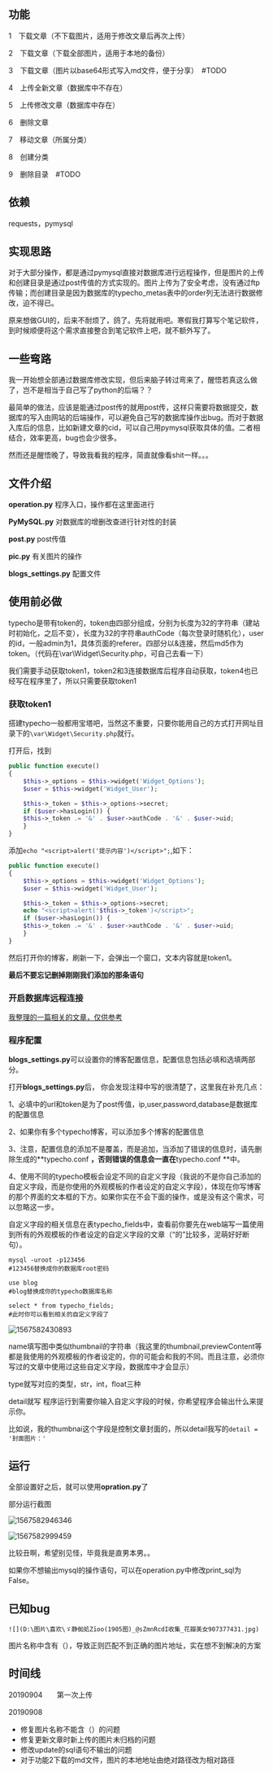 ## 功能

1　下载文章（不下载图片，适用于修改文章后再次上传）

2　下载文章（下载全部图片，适用于本地的备份）

3　下载文章（图片以base64形式写入md文件，便于分享）　#TODO

4　上传全新文章（数据库中不存在）

5　上传修改文章（数据库中存在）

6　删除文章

7　移动文章（所属分类）

8　创建分类

9　删除目录　#TODO 

## 依赖

requests，pymysql

## 实现思路

对于大部分操作，都是通过pymysql直接对数据库进行远程操作，但是图片的上传和创建目录是通过post传值的方式实现的。图片上传为了安全考虑，没有通过ftp传输；而创建目录是因为数据库的typecho_metas表中的order列无法进行数据修改，迫不得已。

原来想做GUI的，后来不耐烦了，鸽了。先将就用吧。寒假我打算写个笔记软件，到时候顺便将这个需求直接整合到笔记软件上吧，就不额外写了。

## 一些弯路

我一开始想全部通过数据库修改实现，但后来脑子转过弯来了，醒悟若真这么做了，岂不是相当于自己写了python的后端？？

最简单的做法，应该是能通过post传的就用post传，这样只需要将数据提交，数据库的写入由网站的后端操作，可以避免自己写的数据库操作出bug。而对于数据入库后的信息，比如新建文章的cid，可以自己用pymysql获取具体的值。二者相结合，效率更高，bug也会少很多。

然而还是醒悟晚了，导致我看我的程序，简直就像看shit一样。。。

## 文件介绍

**operation.py** 程序入口，操作都在这里面进行

**PyMySQL.py** 对数据库的增删改查进行针对性的封装

**post.py** post传值

**pic.py** 有关图片的操作

**blogs_settings.py** 配置文件

## 使用前必做

typecho是带有token的，token由四部分组成，分别为长度为32的字符串（建站时初始化，之后不变），长度为32的字符串authCode（每次登录时随机化），user的id，一般admin为1，具体页面的referer。四部分以&连接，然后md5作为token。（代码在\var\Widget\Security.php，可自己去看一下）

我们需要手动获取token1，token2和3连接数据库后程序自动获取，token4也已经写在程序里了，所以只需要获取token1

### 获取token1

搭建typecho一般都用宝塔吧，当然这不重要，只要你能用自己的方式打开网址目录下的`\var\Widget\Security.php`就行。

打开后，找到

```php
public function execute()
{
    $this->_options = $this->widget('Widget_Options');
    $user = $this->widget('Widget_User');

    $this->_token = $this->_options->secret;
    if ($user->hasLogin()) {
    $this->_token .= '&' . $user->authCode . '&' . $user->uid;
    }
}
```

添加`echo "<script>alert('提示内容')</script>";`,如下：

```php
public function execute()
{
    $this->_options = $this->widget('Widget_Options');
    $user = $this->widget('Widget_User');

    $this->_token = $this->_options->secret;
    echo "<script>alert('$this->_token')</script>";
    if ($user->hasLogin()) {
    $this->_token .= '&' . $user->authCode . '&' . $user->uid;
    }
}
```

然后打开你的博客，刷新一下，会弹出一个窗口，文本内容就是token1。

**最后不要忘记删掉刚刚我们添加的那条语句**

### 开启数据库远程连接

[我整理的一篇相关的文章，仅供参考](http://iyzy.xyz/index.php/archives/449/)

### 程序配置

**blogs_settings.py**可以设置你的博客配置信息，配置信息包括必填和选填两部分。

打开**blogs_settings.py**后， 你会发现注释中写的很清楚了，这里我在补充几点：

1、必填中的url和token是为了post传值，ip,user,password,database是数据库的配置信息

2、如果你有多个typecho博客，可以添加多个博客的配置信息

3、注意，配置信息的添加不是覆盖，而是追加，当添加了错误的信息时，请先删除生成的**typecho.conf **，否则错误的信息会一直在**typecho.conf **中。

4、使用不同的typecho模板会设定不同的自定义字段（我说的不是你自己添加的自定义字段，而是你使用的外观模板的作者设定的自定义字段），体现在你写博客的那个界面的文本框的下方。如果你实在不会下面的操作，或是没有这个需求，可以忽略这一步。

自定义字段的相关信息在表typecho_fields中，查看前你要先在web端写一篇使用到所有的外观模板的作者设定的自定义字段的文章（“的”比较多，泥萌好好断句）。

```
mysql -uroot -p123456
#123456替换成你的数据库root密码

use blog
#blog替换成你的typecho数据库名称

select * from typecho_fields;
#此时你可以看到相关的自定义字段了
```

![1567582430893](https://github.com/iyzyi/typecho_desktop_cmd/blob/master/pic/1567582430893.png?raw=true)

name填写图中类似thumbnail的字符串（我这里的thumbnail,previewContent等都是我使用的外观模板的作者设定的，你的可能会和我的不同。而且注意，必须你写过的文章中使用过这些自定义字段，数据库中才会显示）

type就写对应的类型，str，int，float三种

detail就写 程序运行到需要你输入自定义字段的时候，你希望程序会输出什么来提示你。

比如说，我的thumbnai这个字段是控制文章封面的，所以detail我写的`detail = '封面图片：'`

## 运行

全部设置好之后，就可以使用**opration.py**了

部分运行截图

![1567582946346](https://github.com/iyzyi/typecho_desktop_cmd/blob/master/pic/1567582946346.png?raw=true)

![1567582999459](https://github.com/iyzyi/typecho_desktop_cmd/blob/master/pic/1567582999459.png?raw=true)

比较丑啊，希望别见怪，毕竟我是直男本男。。

如果你不想输出mysql的操作语句，可以在operation.py中修改print_sql为False。

## 已知bug

`![](D:\图片\喜欢\ゞ静侞処Ζīoо(1905图)_@sZmnRcdI收集_花瓣美女907377431.jpg)`

图片名称中含有（），导致正则匹配不到正确的图片地址，实在想不到解决的方案

## 时间线

20190904　　第一次上传

20190908　　

* 修复图片名称不能含（）的问题
* 修复更新文章时新上传的图片未归档的问题
* 修改update的sql语句不输出的问题
* 对于功能2下载的md文件，图片的本地地址由绝对路径改为相对路径

